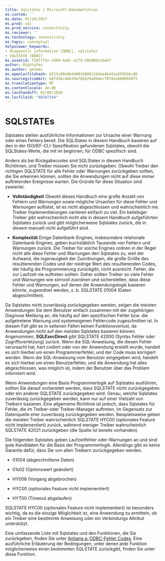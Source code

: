 ```yaml
---
title: Sqlstates | Microsoft-Dokumentation
ms.custom: ''
ms.date: 01/19/2017
ms.prod: sql
ms.prod_service: connectivity
ms.reviewer: ''
ms.technology: connectivity
ms.topic: conceptual
helpviewer_keywords:
- diagnostic information [ODBC], sqlstates
- SQLSTATE [ODBC]
ms.assetid: f29fff2e-3d09-4a8c-a2f9-2059062cbebf
author: MightyPen
ms.author: genemi
ms.openlocfilehash: 8213c08e6844003d880129dda4b441a5592bbc86
ms.sourcegitcommit: b87d36c46b39af8b929ad94ec707dee8800950f5
ms.translationtype: MT
ms.contentlocale: de-DE
ms.lasthandoff: 02/08/2020
ms.locfileid: "68107344"
---
```

# <a name="sqlstates"></a>SQLSTATEs
Sqlstates stellen ausführliche Informationen zur Ursache einer Warnung oder eines Fehlers bereit. Die SQLStates in diesem Handbuch basieren auf den in der ISO/IEF-CLI-Spezifikation gefundenen Sqlstates, obwohl die SQLStates-Werte, die mit im beginnen, für ODBC spezifisch sind.  
  
 Anders als bei Rückgabecodes sind SQLStates in diesem Handbuch Richtlinien, und Treiber müssen Sie nicht zurückgeben. Obwohl Treiber den richtigen SQLSTATE für alle Fehler oder Warnungen zurückgeben sollten, die Sie erkennen können, sollten die Anwendungen nicht auf diese immer auftretenden Ereignisse warten. Die Gründe für diese Situation sind zweierlei:  
  
-   **Vollständigkeit** Obwohl dieses Handbuch eine große Anzahl von Fehlern und Warnungen sowie mögliche Ursachen für diese Fehler und Warnungen auflistet, ist es nicht abgeschlossen und wahrscheinlich nie. Treiber Implementierungen variieren einfach zu viel. Ein beliebiger Treiber gibt wahrscheinlich nicht alle in diesem Handbuch aufgeführten Sqlstates zurück und gibt möglicherweise Sqlstates zurück, die in diesem manuell nicht aufgeführt sind.  
  
-   **Komplexität** Einige Datenbank-Engines, insbesondere relationale Datenbank-Engines, geben buchstäblich Tausende von Fehlern und Warnungen zurück. Die Treiber für solche Engines ordnen in der Regel nicht alle diese Fehler und Warnungen den Sqlstates zu, weil der Aufwand, die ingenauigkeit der Zuordnungen, die große Größe des resultierenden Codes und der niedrige Wert des resultierenden Codes, der häufig die Programmierung zurückgibt, nicht ausreicht. Fehler, die zur Laufzeit nie auftreten sollten. Daher sollten Treiber so viele Fehler und Warnungen wie sinnvoll zuordnen und sicherstellen, dass diese Fehler und Warnungen, auf denen die Anwendungslogik basieren könnte, zugeordnet werden, z. b. SQLSTATE 01004 (Daten abgeschnitten).  
  
 Da Sqlstates nicht zuverlässig zurückgegeben werden, zeigen die meisten Anwendungen Sie dem Benutzer einfach zusammen mit der zugehörigen Diagnose Meldung an, die häufig auf den spezifischen Fehler bzw. die aufgetretene Warnung und systemeigenen Fehlercode zugeschnitten ist. In diesem Fall gibt es in seltenen Fällen keinen Funktionsverlust, da Anwendungen nicht auf den meisten Sqlstates basieren können. Angenommen, **SQLExecDirect** gibt SQLSTATE 42000 (Syntax Fehler oder Zugriffsverletzung) zurück. Wenn die SQL-Anweisung, die diesen Fehler verursacht hat, hart codiert oder von der Anwendung erstellt wurde, handelt es sich hierbei um einen Programmierfehler, und der Code muss korrigiert werden. Wenn die SQL-Anweisung vom Benutzer eingegeben wird, handelt es sich hierbei um einen Benutzerfehler, und die Anwendung hat alles abgeschlossen, was möglich ist, indem der Benutzer über das Problem informiert wird.  
  
 Wenn Anwendungen eine Basis Programmierlogik auf Sqlstates ausführen, sollten Sie darauf vorbereitet werden, dass SQLSTATE nicht zurückgegeben oder ein anderer SQLSTATE zurückgegeben wird. Genau, welche Sqlstates zuverlässig zurückgegeben werden, kann nur auf einer Vielzahl von Treibern basieren. Eine allgemeine Richtlinie ist jedoch, dass Sqlstates für Fehler, die im Treiber-oder Treiber-Manager auftreten, im Gegensatz zur Datenquelle eher zuverlässig zurückgegeben werden. Beispielsweise geben die meisten Treiber wahrscheinlich SQLSTATE HYC00 (optionales Feature nicht implementiert) zurück, während weniger Treiber wahrscheinlich SQLSTATE 42021 zurückgeben (die Spalte ist bereits vorhanden).  
  
 Die folgenden Sqlstates geben Laufzeitfehler oder-Warnungen an und sind gute Kandidaten für die Basis der Programmierlogik. Allerdings gibt es keine Garantie dafür, dass Sie von allen Treibern zurückgegeben werden.  
  
-   01004 (abgeschnittene Daten)  
  
-   01s02 (Optionswert geändert)  
  
-   HY008 (Vorgang abgebrochen)  
  
-   HYC00 (optionales Feature nicht implementiert)  
  
-   HYT00 (Timeout abgelaufen)  
  
 SQLSTATE HYC00 (optionales Feature nicht implementiert) ist besonders wichtig, da es die einzige Möglichkeit ist, eine Anwendung zu ermitteln, ob ein Treiber eine bestimmte Anweisung oder ein Verbindungs Attribut unterstützt.  
  
 Eine umfassende Liste mit Sqlstates und den Funktionen, die Sie zurückgeben, finden Sie unter [Anhang a: ODBC-Fehler Codes](../../../odbc/reference/appendixes/appendix-a-odbc-error-codes.md). Eine ausführliche Erläuterung der Bedingungen, unter denen jede Funktion möglicherweise einen bestimmten SQLSTATE zurückgibt, finden Sie unter diese Funktion.
